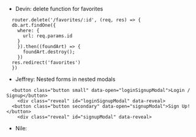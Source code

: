 * Devin: delete function for favorites
```
  router.delete('/favorites/:id', (req, res) => {
  db.art.findOne({
    where: {
      url: req.params.id
    }
    }).then((foundArt) => {
      foundArt.destroy();
    })
  res.redirect('favorites')
  })
```

* Jeffrey: Nested forms in nested modals
```
  <button class="button small" data-open="loginSignupModal">Login / Signup</button>
    <div class="reveal" id="loginSignupModal" data-reveal>
  <button class="button secondary" data-open="signupModal">Sign Up!</button>
    <div class="reveal" id="signupModal" data-reveal>
```

* Nile:
```

```